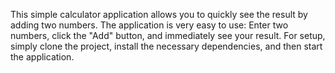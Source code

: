 This simple calculator application allows you to quickly see the result by adding two numbers. The application is very easy to use: Enter two numbers, click the "Add" button, and immediately see your result. For setup, simply clone the project, install the necessary dependencies, and then start the application.
